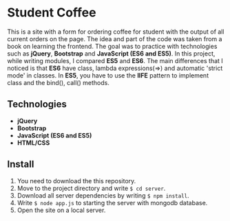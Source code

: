 # Student Coffee
This is a site with a form for ordering coffee for student with the output of all current orders on the page. The idea and part of the code was taken from a book on learning the frontend. The goal was to practice with technologies such as **jQuery**, **Bootstrap** and **JavaScript (ES6 and ES5)**. In this project, while writing modules, I compared **ES5** and **ES6**. The main differences that I noticed is that **ES6** have class, lambda expressions(=>) and automatic 'strict mode' in classes. In **ES5**, you have to use the **IIFE** pattern to implement class and the bind(), call() methods.

## Technologies
- **jQuery**
- **Bootstrap**
- **JavaScript (ES6 and ES5)**
- **HTML/CSS**


## Install
1. You need to download the this repository.
2. Move to the project directory and write `$ cd server`.
3. Download all server dependencies by writing `$ npm install`.
4. Write `$ node app.js` to starting the server with mongodb database.
5. Open the site on a local server.